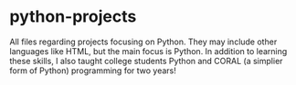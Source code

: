 # python-projects
All files regarding projects focusing on Python. They may include other languages like HTML, but the main focus is Python.
In addition to learning these skills, I also taught college students Python and CORAL (a simplier form of Python) programming for two years!
